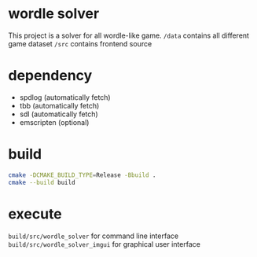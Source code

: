 # wordle solver

This project is a solver for all wordle-like game.
`/data` contains all different game dataset
`/src` contains frontend source

# dependency
* spdlog (automatically fetch)
* tbb (automatically fetch)
* sdl (automatically fetch)
* emscripten (optional)

# build
```bash
cmake -DCMAKE_BUILD_TYPE=Release -Bbuild .
cmake --build build
```

# execute
`build/src/wordle_solver` for command line interface
`build/src/wordle_solver_imgui` for graphical user interface
